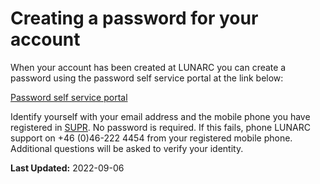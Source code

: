 # Creating a password for your account

When your account has been created at LUNARC you can create a password using the password self service portal at the link below:

[Password self service portal](https://phenix3.lunarc.lu.se/pss)

Identify yourself with your email address and the mobile phone you have registered in [SUPR](https://supr.snic.se/person/). No password is required. If this fails, phone LUNARC support on +46 (0)46-222 4454 from your registered mobile phone. Additional questions will be asked to verify your identity.  

**Last Updated:**
2022-09-06